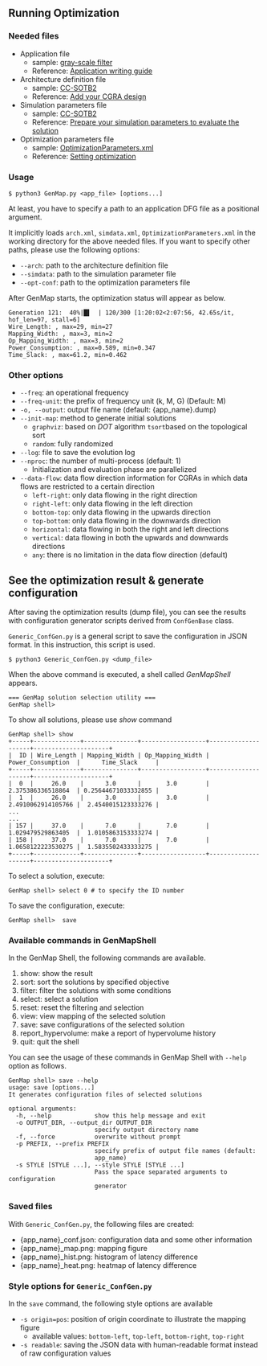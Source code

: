 ## Running Optimization
### Needed files
* Application file
	* sample: [gray-scale filter](../app_samples/gray.dot)
	* Reference: [Application writing guide](./write_app.md)
* Architecture definition file
	* sample: [CC-SOTB2](../chip_files/CCSOTB2/arch.xml)
	* Reference: [Add your CGRA design](./add_design.md)
* Simulation parameters file
	* sample: [CC-SOTB2](../chip_files/CCSOTB2/simdata.xml)
	* Reference: [Prepare your simulation parameters to evaluate the solution](./add_param.md)
* Optimization parameters file
	* sample: [OptimizationParameters.xml](../OptimizationParameters.xml)
	* Reference: [Setting optimization](./opt_params.md)

### Usage
```
$ python3 GenMap.py <app_file> [options...]
```
At least, you have to specify a path to an application DFG file as a positional argument.

It implicitly loads `arch.xml`, `simdata.xml`, `OptimizationParameters.xml` in the working directory for the above needed files.
If you want to specify other paths, please use the following options:
* `--arch`: path to the architecture definition file
* `--simdata`: path to the simulation parameter file
* `--opt-conf`: path to the optimization parameters file

After GenMap starts, the optimization status will appear as below.
```
Generation 121:  40%|█▌  | 120/300 [1:20:02<2:07:56, 42.65s/it, hof_len=97, stall=6]
Wire_Length: , max=29, min=27                                                       
Mapping_Width: , max=3, min=2                                                       
Op_Mapping_Width: , max=3, min=2                                                    
Power_Consumption: , max=0.589, min=0.347                                           
Time_Slack: , max=61.2, min=0.462    
```

### Other options
* `--freq`: an operational frequency
* `--freq-unit`: the prefix of frequency unit (k, M, G) (Default: M)
* `-o, --output`: output file name (default: {app_name}.dump)
* `--init-map`: method to generate initial solutions
	* `graphviz`: based on *DOT* algorithm
`tsort`based on the topological sort
	* `random`: fully randomized
* `--log`: file to save the evolution log
* `--nproc`: the number of multi-process (default: 1)
	* Initialization and evaluation phase are parallelized
* `--data-flow`: data flow direction information for CGRAs in which data flows are restricted to a certain direction
	* `left-right`: only data flowing in the right direction
	* `right-left`: only data flowing in the left direction
	* `bottom-top`: only data flowing in the upwards direction
	* `top-bottom`: only data flowing in the downwards direction
	* `horizontal`: data flowing in both the right and left directions
	* `vertical`: data flowing in both the upwards and downwards directions
	* `any`: there is no limitation in the data flow direction (default)

## See the optimization result & generate configuration
After saving the optimization results (dump file),
you can see the results with configuration generator scripts derived from `ConfGenBase` class.

`Generic_ConfGen.py` is a general script to save the configuration in JSON format.
In this instruction, this script is used.

```
$ python3 Generic_ConfGen.py <dump_file>
```
When the above command is executed, a shell called *GenMapShell* appears.
```
=== GenMap solution selection utility ===
GenMap shell>   
```

To show all solutions, please use *show* command

```
GenMap shell> show
+-----+-------------+---------------+------------------+--------------------+---------------------+
|  ID | Wire_Length | Mapping_Width | Op_Mapping_Width | Power_Consumption  |      Time_Slack     |
+-----+-------------+---------------+------------------+--------------------+---------------------+
|  0  |     26.0    |      3.0      |       3.0        | 2.375386336518864  | 0.25644671033332855 |
|  1  |     26.0    |      3.0      |       3.0        | 2.4910062914105766 |  2.4540015123333276 |
...
...
| 157 |     37.0    |      7.0      |       7.0        | 1.029479529863405  |  1.0105863153333274 |
| 158 |     37.0    |      7.0      |       7.0        | 1.0658122223530275 |  1.5835502433333275 |
+-----+-------------+---------------+------------------+--------------------+---------------------+
```

To select a solution, execute:
```
GenMap shell> select 0 # to specify the ID number
```

To save the configuration, execute:
```
GenMap shell>  save
```

### Available commands in GenMapShell
In the GenMap Shell, the following commands are available.
1. show: show the result
1. sort: sort the solutions by specified objective
1. filter: filter the solutions with some conditions
1. select: select a solution
1. reset: reset the filtering and selection
1. view: view mapping of the selected solution
1. save: save configurations of the selected solution
1. report_hypervolume: make a report of hypervolume history
1. quit: quit the shell

You can see the usage of these commands in GenMap Shell with ``--help`` option as follows.

```
GenMap shell> save --help
usage: save [options...]
It generates configuration files of selected solutions

optional arguments:
  -h, --help            show this help message and exit
  -o OUTPUT_DIR, --output_dir OUTPUT_DIR
                        specify output directory name
  -f, --force           overwrite without prompt
  -p PREFIX, --prefix PREFIX
                        specify prefix of output file names (default:
                        app_name)
  -s STYLE [STYLE ...], --style STYLE [STYLE ...]
                        Pass the space separated arguments to configuration
                        generator
```

### Saved files
With `Generic_ConfGen.py`, the following files are created:

* {app_name}_conf.json: configuration data and some other information
* {app_name}_map.png: mapping figure
* {app_name}_hist.png: histogram of latency difference
* {app_name}_heat.png: heatmap of latency difference

### Style options for `Generic_ConfGen.py`
In the `save` command, the following style options are available

* `-s origin=pos`: position of origin coordinate to illustrate the mapping figure
	* available values: `bottom-left`, `top-left`, `bottom-right`, `top-right`
* `-s readable`: saving the JSON data with human-readable format instead of raw configuration values